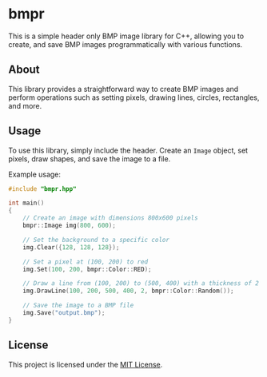 # bmpr

This is a simple header only BMP image library for C++, allowing you to create, and save BMP images programmatically with various functions.

## About

This library provides a straightforward way to create BMP images and perform operations such as setting pixels, drawing lines, circles, rectangles, and more.

## Usage

To use this library, simply include the header. Create an `Image` object, set pixels, draw shapes, and save the image to a file.

Example usage:

```cpp
#include "bmpr.hpp"

int main()
{
    // Create an image with dimensions 800x600 pixels
    bmpr::Image img(800, 600);

    // Set the background to a specific color
    img.Clear({128, 128, 128});

    // Set a pixel at (100, 200) to red
    img.Set(100, 200, bmpr::Color::RED);

    // Draw a line from (100, 200) to (500, 400) with a thickness of 2 and a random color
    img.DrawLine(100, 200, 500, 400, 2, bmpr::Color::Random());

    // Save the image to a BMP file
    img.Save("output.bmp");
}
```

## License

This project is licensed under the [MIT License](LICENSE).
